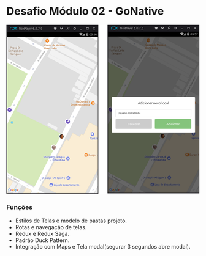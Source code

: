 # Desafio Módulo 02 - GoNative

![](https://github.com/fabioindaiatuba/gonative-desafio-03/raw/master/telas/tela1.png)

### Funções

- Estilos de Telas e modelo de pastas projeto.
- Rotas e navegação de telas.
- Redux e Redux Saga.
- Padrão Duck Pattern.
- Integração com Maps e Tela modal(segurar 3 segundos abre modal).
